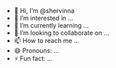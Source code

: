 - 👋 Hi, I’m @shervinna
- 👀 I’m interested in ...
- 🌱 I’m currently learning ...
- 💞️ I’m looking to collaborate on ...
- 📫 How to reach me ...
- 😄 Pronouns: ...
- ⚡ Fun fact: ...

<!---
shervinna/shervinna is a ✨ special ✨ repository because its `README.md` (this file) appears on your GitHub profile.
You can click the Preview link to take a look at your changes.
--->
